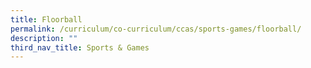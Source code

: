 ```yaml
---
title: Floorball
permalink: /curriculum/co-curriculum/ccas/sports-games/floorball/
description: ""
third_nav_title: Sports & Games
---
```

